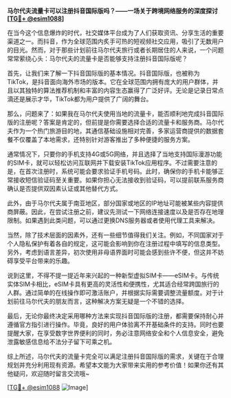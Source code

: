 **马尔代夫流量卡可以注册抖音国际版吗？——一场关于跨境网络服务的深度探讨[[TG💪+ @esim1088](https://t.me/s/esim1088)]**

在当今这个信息爆炸的时代，社交媒体平台成为了人们获取资讯、分享生活的重要渠道之一。而抖音，作为全球范围内炙手可热的短视频社交应用，吸引了无数用户的目光。然而，对于那些计划前往马尔代夫旅行或者长期居住的人来说，一个问题常常萦绕心头：马尔代夫的流量卡是否能够支持注册抖音国际版呢？

首先，让我们来了解一下抖音国际版的基本情况。抖音国际版，也被称为TikTok，是抖音面向海外市场的版本。它在全球范围内拥有庞大的用户群体，并且以其独特的算法推荐机制和丰富的内容生态赢得了广泛好评。无论是记录日常点滴还是展示才华，TikTok都为用户提供了广阔的舞台。

那么，问题来了：如果我在马尔代夫使用当地的流量卡，能否顺利地完成抖音国际版的注册呢？答案是肯定的，但前提是你需要选择合适的流量卡和服务商。马尔代夫作为一个热门旅游目的地，其通信基础设施相对完善，多家运营商提供的数据套餐不仅覆盖了本地需求，还特别针对游客推出了多种便捷的服务方案。

通常情况下，只要你的手机支持4G或5G网络，并且选择了当地支持国际漫游功能的SIM卡，就可以轻松访问互联网并下载安装TikTok应用程序。不过需要注意的是，在首次注册时，系统可能会要求验证手机号码。此时，确保你的手机卡能够正常接收短信验证码至关重要。如果你担心无法接收到验证码，可以提前联系服务商确认是否提供双因素认证或其他替代方式。

此外，由于马尔代夫属于南亚地区，部分国家或地区的IP地址可能被某些内容提供商屏蔽。因此，在尝试注册之前，建议先测试一下网络连接速度以及是否存在地理限制。如果遇到此类问题，可以通过更换DNS服务器或者使用代理工具来解决。

当然，除了技术层面的因素外，还有一些细节值得我们关注。例如，不同国家对于个人隐私保护有着各自的规定，这可能会影响到你在注册过程中填写的信息类型。另外，考虑到语言差异，初次使用非母语界面时可能会感到些许不便，但这并不妨碍享受平台带来的乐趣。

说到这里，不得不提一提近年来兴起的一种新型虚拟SIM卡——eSIM卡。与传统实体SIM卡相比，eSIM卡具有更高的灵活性和便携性，尤其适合经常跨国旅行的人群。通过简单的在线操作即可激活账户，并根据实际需要调整流量额度。对于计划前往马尔代夫的朋友而言，这种解决方案无疑是一个不错的选择。

最后，无论你最终决定采用哪种方法来实现抖音国际版的注册，都需要保持耐心并遵循官方指引进行操作。毕竟，良好的用户体验离不开基础条件的支持。同时也要提醒大家，在享受数字世界便利的同时，务必注意网络安全和个人信息安全，避免泄露敏感信息给不法分子留下可乘之机。

综上所述，马尔代夫的流量卡完全可以满足注册抖音国际版的需求，关键在于合理规划并充分利用现有资源。希望本文能为大家带来实用的参考价值！如果你还有其他疑问，欢迎随时留言交流哦~

[[TG💪+ @esim1088](https://t.me/s/esim1088) ![Image](https://i.postimg.cc/4NQfJmqS/Snipaste-2025-05-13-00-14-12.png)]